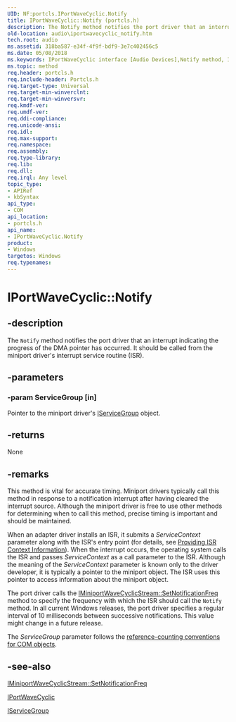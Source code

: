 ```yaml
---
UID: NF:portcls.IPortWaveCyclic.Notify
title: IPortWaveCyclic::Notify (portcls.h)
description: The Notify method notifies the port driver that an interrupt indicating the progress of the DMA pointer has occurred. It should be called from the miniport driver's interrupt service routine (ISR).
old-location: audio\iportwavecyclic_notify.htm
tech.root: audio
ms.assetid: 318ba587-e34f-4f9f-bdf9-3e7c402456c5
ms.date: 05/08/2018
ms.keywords: IPortWaveCyclic interface [Audio Devices],Notify method, IPortWaveCyclic.Notify, IPortWaveCyclic::Notify, Notify, Notify method [Audio Devices], Notify method [Audio Devices],IPortWaveCyclic interface, audio.iportwavecyclic_notify, audmp-routines_8b2252d3-100f-4e4a-b5ca-cdaf0c12834e.xml, portcls/IPortWaveCyclic::Notify
ms.topic: method
req.header: portcls.h
req.include-header: Portcls.h
req.target-type: Universal
req.target-min-winverclnt: 
req.target-min-winversvr: 
req.kmdf-ver: 
req.umdf-ver: 
req.ddi-compliance: 
req.unicode-ansi: 
req.idl: 
req.max-support: 
req.namespace: 
req.assembly: 
req.type-library: 
req.lib: 
req.dll: 
req.irql: Any level
topic_type:
- APIRef
- kbSyntax
api_type:
- COM
api_location:
- portcls.h
api_name:
- IPortWaveCyclic.Notify
product:
- Windows
targetos: Windows
req.typenames: 
---
```


# IPortWaveCyclic::Notify


## -description


The <code>Notify</code> method notifies the port driver that an interrupt indicating the progress of the DMA pointer has occurred. It should be called from the miniport driver's interrupt service routine (ISR).


## -parameters




### -param ServiceGroup [in]

Pointer to the miniport driver's <a href="https://docs.microsoft.com/windows-hardware/drivers/ddi/content/portcls/nn-portcls-iservicegroup">IServiceGroup</a> object.


## -returns



None




## -remarks



This method is vital for accurate timing. Miniport drivers typically call this method in response to a notification interrupt after having cleared the interrupt source. Although the miniport driver is free to use other methods for determining when to call this method, precise timing is important and should be maintained.

When an adapter driver installs an ISR, it submits a <i>ServiceContext</i> parameter along with the ISR's entry point (for details, see <a href="https://docs.microsoft.com/windows-hardware/drivers/kernel/providing-isr-context-information">Providing ISR Context Information</a>). When the interrupt occurs, the operating system calls the ISR and passes <i>ServiceContext</i> as a call parameter to the ISR. Although the meaning of the <i>ServiceContext</i> parameter is known only to the driver developer, it is typically a pointer to the miniport object. The ISR uses this pointer to access information about the miniport object.

The port driver calls the <a href="https://docs.microsoft.com/windows-hardware/drivers/ddi/content/portcls/nf-portcls-iminiportwavecyclicstream-setnotificationfreq">IMiniportWaveCyclicStream::SetNotificationFreq</a> method to specify the frequency with which the ISR should call the <code>Notify</code> method. In all current Windows releases, the port driver specifies a regular interval of 10 milliseconds between successive notifications. This value might change in a future release.

The <i>ServiceGroup</i> parameter follows the <a href="https://docs.microsoft.com/windows-hardware/drivers/audio/reference-counting-conventions-for-com-objects">reference-counting conventions for COM objects</a>.




## -see-also




<a href="https://docs.microsoft.com/windows-hardware/drivers/ddi/content/portcls/nf-portcls-iminiportwavecyclicstream-setnotificationfreq">IMiniportWaveCyclicStream::SetNotificationFreq</a>



<a href="https://docs.microsoft.com/windows-hardware/drivers/ddi/content/portcls/nn-portcls-iportwavecyclic">IPortWaveCyclic</a>



<a href="https://docs.microsoft.com/windows-hardware/drivers/ddi/content/portcls/nn-portcls-iservicegroup">IServiceGroup</a>
 

 

